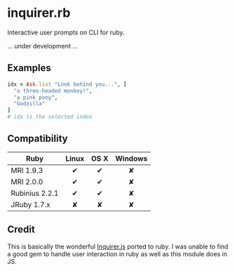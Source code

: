 # inquirer.rb

Interactive user prompts on CLI for ruby.

... under development ...

## Examples

```ruby
idx = Ask.list "Look behind you...", [
  "a three-headed monkey!",
  "a pink pony",
  "Godzilla"
]
# idx is the selected index
```


## Compatibility

|      Ruby      | Linux | OS X | Windows |
|----------------|:-----:|:----:|:-------:|
| MRI 1.9.3      | ✔     | ✔    | ✘       |
| MRI 2.0.0      | ✔     | ✔    | ✘       |
| Rubinius 2.2.1 | ✔     | ✔    | ✘       |
| JRuby 1.7.x    | ✘     | ✘    | ✘       |

## Credit

This is basically the wonderful [Inquirer.js](https://github.com/SBoudrias/Inquirer.js) ported to ruby. I was unable to find a good gem to handle user interaction in ruby as well as this module does in JS.
